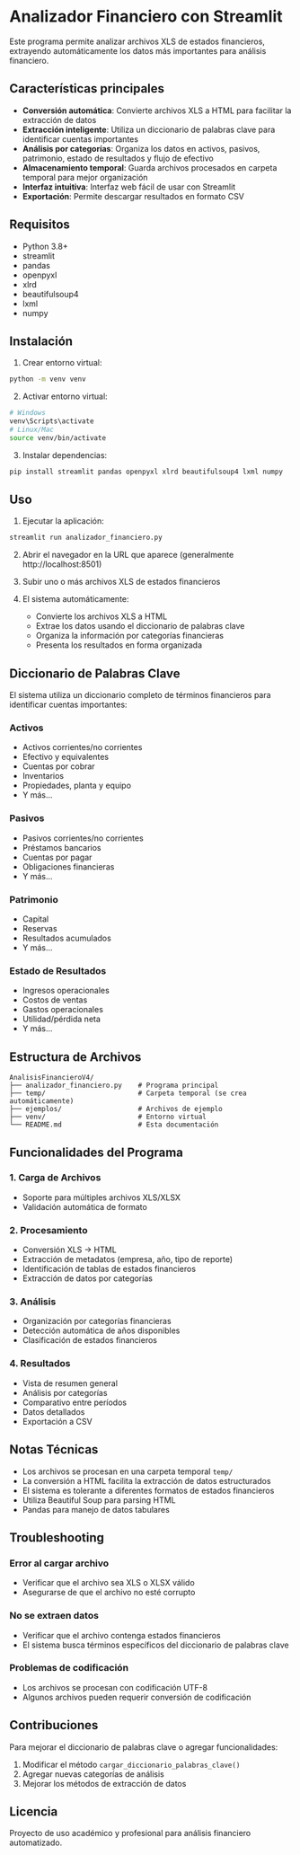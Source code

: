 # Analizador Financiero con Streamlit

Este programa permite analizar archivos XLS de estados financieros, extrayendo automáticamente los datos más importantes para análisis financiero.

## Características principales

- **Conversión automática**: Convierte archivos XLS a HTML para facilitar la extracción de datos
- **Extracción inteligente**: Utiliza un diccionario de palabras clave para identificar cuentas importantes
- **Análisis por categorías**: Organiza los datos en activos, pasivos, patrimonio, estado de resultados y flujo de efectivo
- **Almacenamiento temporal**: Guarda archivos procesados en carpeta temporal para mejor organización
- **Interfaz intuitiva**: Interfaz web fácil de usar con Streamlit
- **Exportación**: Permite descargar resultados en formato CSV

## Requisitos

- Python 3.8+
- streamlit
- pandas
- openpyxl
- xlrd
- beautifulsoup4
- lxml
- numpy

## Instalación

1. Crear entorno virtual:
```bash
python -m venv venv
```

2. Activar entorno virtual:
```bash
# Windows
venv\Scripts\activate
# Linux/Mac
source venv/bin/activate
```

3. Instalar dependencias:
```bash
pip install streamlit pandas openpyxl xlrd beautifulsoup4 lxml numpy
```

## Uso

1. Ejecutar la aplicación:
```bash
streamlit run analizador_financiero.py
```

2. Abrir el navegador en la URL que aparece (generalmente http://localhost:8501)

3. Subir uno o más archivos XLS de estados financieros

4. El sistema automáticamente:
   - Convierte los archivos XLS a HTML
   - Extrae los datos usando el diccionario de palabras clave
   - Organiza la información por categorías financieras
   - Presenta los resultados en forma organizada

## Diccionario de Palabras Clave

El sistema utiliza un diccionario completo de términos financieros para identificar cuentas importantes:

### Activos
- Activos corrientes/no corrientes
- Efectivo y equivalentes
- Cuentas por cobrar
- Inventarios
- Propiedades, planta y equipo
- Y más...

### Pasivos
- Pasivos corrientes/no corrientes
- Préstamos bancarios
- Cuentas por pagar
- Obligaciones financieras
- Y más...

### Patrimonio
- Capital
- Reservas
- Resultados acumulados
- Y más...

### Estado de Resultados
- Ingresos operacionales
- Costos de ventas
- Gastos operacionales
- Utilidad/pérdida neta
- Y más...

## Estructura de Archivos

```
AnalisisFinancieroV4/
├── analizador_financiero.py    # Programa principal
├── temp/                       # Carpeta temporal (se crea automáticamente)
├── ejemplos/                   # Archivos de ejemplo
├── venv/                       # Entorno virtual
└── README.md                   # Esta documentación
```

## Funcionalidades del Programa

### 1. Carga de Archivos
- Soporte para múltiples archivos XLS/XLSX
- Validación automática de formato

### 2. Procesamiento
- Conversión XLS → HTML
- Extracción de metadatos (empresa, año, tipo de reporte)
- Identificación de tablas de estados financieros
- Extracción de datos por categorías

### 3. Análisis
- Organización por categorías financieras
- Detección automática de años disponibles
- Clasificación de estados financieros

### 4. Resultados
- Vista de resumen general
- Análisis por categorías
- Comparativo entre períodos
- Datos detallados
- Exportación a CSV

## Notas Técnicas

- Los archivos se procesan en una carpeta temporal `temp/`
- La conversión a HTML facilita la extracción de datos estructurados
- El sistema es tolerante a diferentes formatos de estados financieros
- Utiliza Beautiful Soup para parsing HTML
- Pandas para manejo de datos tabulares

## Troubleshooting

### Error al cargar archivo
- Verificar que el archivo sea XLS o XLSX válido
- Asegurarse de que el archivo no esté corrupto

### No se extraen datos
- Verificar que el archivo contenga estados financieros
- El sistema busca términos específicos del diccionario de palabras clave

### Problemas de codificación
- Los archivos se procesan con codificación UTF-8
- Algunos archivos pueden requerir conversión de codificación

## Contribuciones

Para mejorar el diccionario de palabras clave o agregar funcionalidades:

1. Modificar el método `cargar_diccionario_palabras_clave()`
2. Agregar nuevas categorías de análisis
3. Mejorar los métodos de extracción de datos

## Licencia

Proyecto de uso académico y profesional para análisis financiero automatizado.